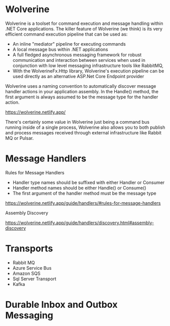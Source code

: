 # Wolverine 



Wolverine is a toolset for command execution and message handling within .NET Core applications. The killer feature of Wolverine (we think) is its very efficient command execution pipeline that can be used as:

- An inline "mediator" pipeline for executing commands
- A local message bus within .NET applications
- A full fledged asynchronous messaging framework for robust communication and interaction between services when used in conjunction with low level messaging infrastructure tools like RabbitMQ,
- With the WolverineFx.Http library, Wolverine's execution pipeline can be used directly as an alternative ASP.Net Core Endpoint provider


Wolverine uses a naming convention to automatically discover message handler actions in your application assembly. In the Handle() method, the first argument is always assumed to be the message type for the handler action. 



https://wolverine.netlify.app/



There's certainly some value in Wolverine just being a command bus running inside of a single process, Wolverine also allows you to both publish and process messages received through external infrastructure like Rabbit MQ or Pulsar.


# Message Handlers

Rules for Message Handlers
- Handler type names should be suffixed with either Handler or Consumer
- Handler method names should be either Handle() or Consume()
- The first argument of the handler method must be the message type

https://wolverine.netlify.app/guide/handlers/#rules-for-message-handlers



Assembly Discovery

https://wolverine.netlify.app/guide/handlers/discovery.html#assembly-discovery

# Transports

- Rabbit MQ
- Azure Service Bus
- Amazon SQS
- Sql Server Transport
- Kafka

# Durable Inbox and Outbox Messaging


